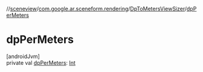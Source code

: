 //[sceneview](../../../index.md)/[com.google.ar.sceneform.rendering](../index.md)/[DpToMetersViewSizer](index.md)/[dpPerMeters](dp-per-meters.md)

# dpPerMeters

[androidJvm]\
private val [dpPerMeters](dp-per-meters.md): [Int](https://kotlinlang.org/api/latest/jvm/stdlib/kotlin/-int/index.html)
